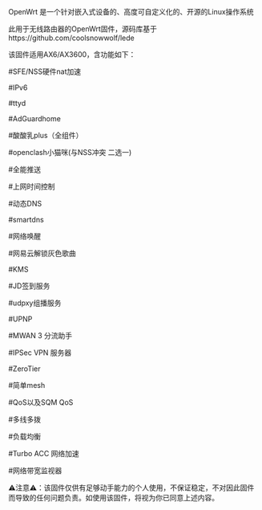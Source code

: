 OpenWrt 是一个针对嵌入式设备的、高度可自定义化的、开源的Linux操作系统

此用于无线路由器的OpenWrt固件，源码库基于https://github.com/coolsnowwolf/lede

该固件适用AX6/AX3600，含功能如下：

#SFE/NSS硬件nat加速

#IPv6

#ttyd

#AdGuardhome

#酸酸乳plus（全组件）

#openclash小猫咪(与NSS冲突 二选一)

#全能推送

#上网时间控制

#动态DNS

#smartdns

#网络唤醒

#网易云解锁灰色歌曲

#KMS

#JD签到服务

#udpxy组播服务

#UPNP

#MWAN 3 分流助手

#IPSec VPN 服务器

#ZeroTier

#简单mesh

#QoS以及SQM QoS

#多线多拨

#负载均衡

#Turbo ACC 网络加速

#网络带宽监视器

⚠注意⚠：该固件仅供有足够动手能力的个人使用，不保证稳定，不对因此固件而导致的任何问题负责。如使用该固件，将视为你已同意上述内容。

